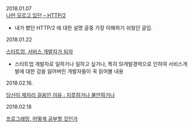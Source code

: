 2018.01.07  
[나만 모르고 있던 – HTTP/2](http://www.popit.kr/%EB%82%98%EB%A7%8C-%EB%AA%A8%EB%A5%B4%EA%B3%A0-%EC%9E%88%EB%8D%98-http2/)
- 내가 봤던 HTTP/2 에 대한 설명 글중 가장 이해하기 쉬웠던 글임.

2018.01.22  

[스타트업, 서비스 개발자가 되자](https://brunch.co.kr/@mobiinside/753)

- 스타트업 개발자로 일하거나 일하고 싶거나, 특히 SI개발경력으로 인하여 서비스개발에 대한 감을 잃어버린 개발자들이 꼭 읽어볼 내용

2018.02.16.  

[당신이 제자리 걸음인 이유 : 지루하거나 불안하거나](http://agile.egloos.com/5749946)

2018.02.18

[프로그래밍, 어떻게 공부할 것인가](https://github.com/Gyubin/TIL/blob/master/ETC/how_to_study_programming.md)



